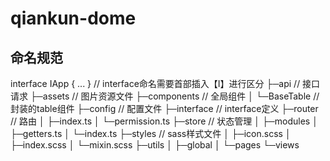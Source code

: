 # qiankun-dome

## 命名规范

interface IApp { ... } // interface命名需要首部插入【I】进行区分
├─api              // 接口请求
├─assets           // 图片资源文件
├─components       // 全局组件
│  └─BaseTable         // 封装的table组件
├─config           // 配置文件
├─interface        // interface定义
├─router           // 路由
│  ├─index.ts
│  └─permission.ts
├─store            // 状态管理
│  ├─modules
│  ├─getters.ts
│  └─index.ts
├─styles           // sass样式文件
│  ├─icon.scss
│  ├─index.scss
│  └─mixin.scss
├─utils
│  ├─global
│  └─pages
└─views